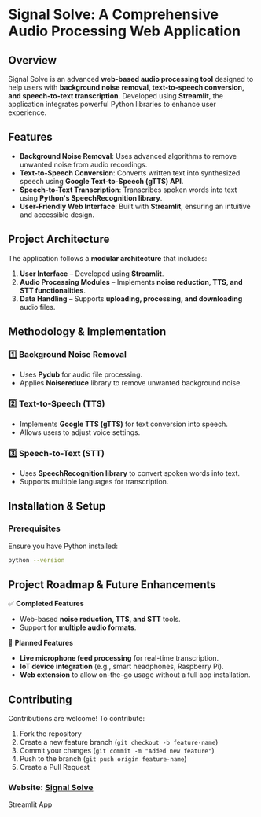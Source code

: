 # Signal Solve: A Comprehensive Audio Processing Web Application  

## Overview  
Signal Solve is an advanced **web-based audio processing tool** designed to help users with **background noise removal, text-to-speech conversion, and speech-to-text transcription**. Developed using **Streamlit**, the application integrates powerful Python libraries to enhance user experience.  

## Features  
- **Background Noise Removal**: Uses advanced algorithms to remove unwanted noise from audio recordings.  
- **Text-to-Speech Conversion**: Converts written text into synthesized speech using **Google Text-to-Speech (gTTS) API**.  
- **Speech-to-Text Transcription**: Transcribes spoken words into text using **Python's SpeechRecognition library**.  
- **User-Friendly Web Interface**: Built with **Streamlit**, ensuring an intuitive and accessible design.  

## Project Architecture  
The application follows a **modular architecture** that includes:  
1. **User Interface** – Developed using **Streamlit**.  
2. **Audio Processing Modules** – Implements **noise reduction, TTS, and STT functionalities**.  
3. **Data Handling** – Supports **uploading, processing, and downloading** audio files.  


## Methodology & Implementation
### 1️⃣ Background Noise Removal
- Uses **Pydub** for audio file processing.
- Applies **Noisereduce** library to remove unwanted background noise.

### 2️⃣ Text-to-Speech (TTS)
- Implements **Google TTS (gTTS)** for text conversion into speech.
- Allows users to adjust voice settings.

### 3️⃣ Speech-to-Text (STT)
- Uses **SpeechRecognition library** to convert spoken words into text.
- Supports multiple languages for transcription.


## Installation & Setup
### Prerequisites
Ensure you have Python installed:
```bash
python --version
```

## Project Roadmap & Future Enhancements
✅ **Completed Features**
- Web-based **noise reduction, TTS, and STT** tools.
- Support for **multiple audio formats**.

🚀 **Planned Features**
- **Live microphone feed processing** for real-time transcription.
- **IoT device integration** (e.g., smart headphones, Raspberry Pi).
- **Web extension** to allow on-the-go usage without a full app installation.

## Contributing
Contributions are welcome! To contribute:
1. Fork the repository
2. Create a new feature branch (`git checkout -b feature-name`)
3. Commit your changes (`git commit -m "Added new feature"`)
4. Push to the branch (`git push origin feature-name`)
5. Create a Pull Request

### Website: [Signal Solve](https://signalsolve.streamlit.app/)
Streamlit App


